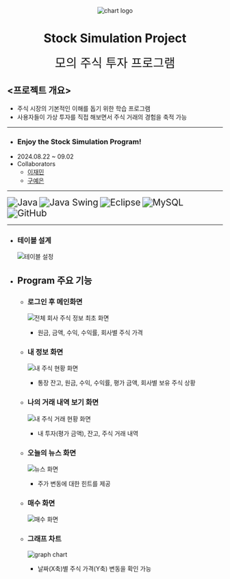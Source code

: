 <p align="center">
	<img src="https://github.com/user-attachments/assets/7e845990-cdbe-4990-8c58-1474ebbcc998" alt="chart logo">
</p>
 <h1 align="center">
	 Stock Simulation Project
 </h1>
<div align="center" style="font-size: 2em;">
    모의 주식 투자 프로그램
</div>

## <프로젝트 개요>
- 주식 시장의 기본적인 이해를 돕기 위한 학습 프로그램
- 사용자들이 가상 투자를 직접 해보면서 주식 거래의 경험을 축적 가능
---
- ### Enjoy the Stock Simulation Program!
- 2024.08.22 ~ 09.02 
- Collaborators
	- [이재민](https://github.com/qwer123toy)
	- [구예은](https://github.com/goho11)
---
<img src="https://img.shields.io/badge/Java-007396?style=for-the-badge&logo=openJDK&logoColor=white" alt="Java" style="zoom: 1.5;" /> <img src="https://img.shields.io/badge/Java_Swing-5382A1?style=for-the-badge&logo=java&logoColor=white" alt="Java Swing" style="zoom: 1.5;" /> <img src="https://img.shields.io/badge/Eclipse-2C2255?style=for-the-badge&logo=eclipse&logoColor=white" alt="Eclipse" style="zoom: 1.5;" /> <img src="https://img.shields.io/badge/MySQL-4479A1?style=for-the-badge&logo=mysql&logoColor=white" alt="MySQL" style="zoom: 1.5;" /> <img src="https://img.shields.io/badge/GitHub-181717?style=for-the-badge&logo=github&logoColor=white" alt="GitHub" style="zoom: 1.5;" />

---
- ### 테이블 설계
	
	![테이블 설정](https://github.com/user-attachments/assets/071fa13c-b50a-4bc9-b332-ceddd12239f9)

- ## Program 주요 기능
	- ### 로그인 후 메인화면
		
		![전체 회사 주식 정보 최초 화면](https://github.com/user-attachments/assets/895b484d-0024-4d7d-89af-895cdff356b5)
		- 원금, 금액, 수익, 수익률, 회사별 주식 가격

	- ### 내 정보 화면
		
		![내 주식 현황 화면](https://github.com/user-attachments/assets/5c4d254f-de0b-4a46-9dad-bb2f8ce855ec)
		- 통장 잔고, 원금, 수익, 수익률, 평가 금액, 회사별 보유 주식 상황

	- ### 나의 거래 내역 보기 화면
		
		![내 주식 거래 현황 화면](https://github.com/user-attachments/assets/c0164455-506b-433a-8c9c-954d16a3d48c)
		- 내 투자(평가 금액), 잔고, 주식 거래 내역

	- ### 오늘의 뉴스 화면
		
		![뉴스 화면](https://github.com/user-attachments/assets/6c435d4a-2693-47c4-b14f-20792738367f)
		- 주가 변동에 대한 힌트를 제공

	- ### 매수 화면
		
		![매수 화면](https://github.com/user-attachments/assets/36b2001f-dbd6-49d6-841f-a5391354b537)

	- ### 그래프 차트
		
		![graph chart](https://github.com/user-attachments/assets/94d892f3-f79e-446a-b3b0-105c86ccf019)
		- 날짜(X축)별 주식 가격(Y축) 변동을 확인 가능
